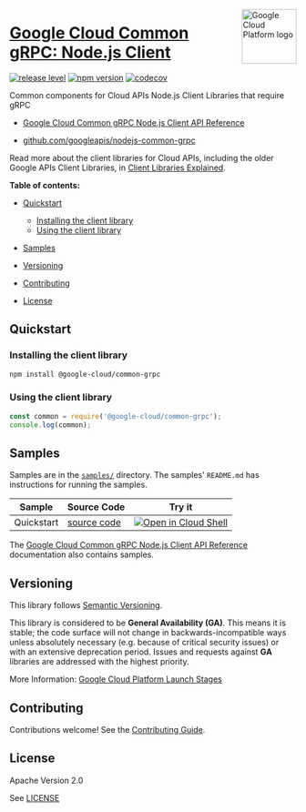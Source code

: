 [//]: # "This README.md file is auto-generated, all changes to this file will be lost."
[//]: # "To regenerate it, use `python -m synthtool`."
<img src="https://avatars2.githubusercontent.com/u/2810941?v=3&s=96" alt="Google Cloud Platform logo" title="Google Cloud Platform" align="right" height="96" width="96"/>

# [Google Cloud Common gRPC: Node.js Client](https://github.com/googleapis/nodejs-common-grpc)

[![release level](https://img.shields.io/badge/release%20level-general%20availability%20%28GA%29-brightgreen.svg?style=flat)](https://cloud.google.com/terms/launch-stages)
[![npm version](https://img.shields.io/npm/v/@google-cloud/common-grpc.svg)](https://www.npmjs.org/package/@google-cloud/common-grpc)
[![codecov](https://img.shields.io/codecov/c/github/googleapis/nodejs-common-grpc/master.svg?style=flat)](https://codecov.io/gh/googleapis/nodejs-common-grpc)




Common components for Cloud APIs Node.js Client Libraries that require gRPC


* [Google Cloud Common gRPC Node.js Client API Reference][client-docs]

* [github.com/googleapis/nodejs-common-grpc](https://github.com/googleapis/nodejs-common-grpc)

Read more about the client libraries for Cloud APIs, including the older
Google APIs Client Libraries, in [Client Libraries Explained][explained].

[explained]: https://cloud.google.com/apis/docs/client-libraries-explained

**Table of contents:**


* [Quickstart](#quickstart)

  * [Installing the client library](#installing-the-client-library)
  * [Using the client library](#using-the-client-library)
* [Samples](#samples)
* [Versioning](#versioning)
* [Contributing](#contributing)
* [License](#license)

## Quickstart

### Installing the client library

```bash
npm install @google-cloud/common-grpc
```


### Using the client library

```javascript
const common = require('@google-cloud/common-grpc');
console.log(common);

```



## Samples

Samples are in the [`samples/`](https://github.com/googleapis/nodejs-common-grpc/tree/master/samples) directory. The samples' `README.md`
has instructions for running the samples.

| Sample                      | Source Code                       | Try it |
| --------------------------- | --------------------------------- | ------ |
| Quickstart | [source code](https://github.com/googleapis/nodejs-common-grpc/blob/master/samples/quickstart.js) | [![Open in Cloud Shell][shell_img]](https://console.cloud.google.com/cloudshell/open?git_repo=https://github.com/googleapis/nodejs-common-grpc&page=editor&open_in_editor=samples/quickstart.js,samples/README.md) |



The [Google Cloud Common gRPC Node.js Client API Reference][client-docs] documentation
also contains samples.

## Versioning

This library follows [Semantic Versioning](http://semver.org/).


This library is considered to be **General Availability (GA)**. This means it
is stable; the code surface will not change in backwards-incompatible ways
unless absolutely necessary (e.g. because of critical security issues) or with
an extensive deprecation period. Issues and requests against **GA** libraries
are addressed with the highest priority.





More Information: [Google Cloud Platform Launch Stages][launch_stages]

[launch_stages]: https://cloud.google.com/terms/launch-stages

## Contributing

Contributions welcome! See the [Contributing Guide](https://github.com/googleapis/nodejs-common-grpc/blob/master/CONTRIBUTING.md).

## License

Apache Version 2.0

See [LICENSE](https://github.com/googleapis/nodejs-common-grpc/blob/master/LICENSE)

[client-docs]: https://googleapis.dev/nodejs/common-grpc/latest#reference

[shell_img]: https://gstatic.com/cloudssh/images/open-btn.png
[projects]: https://console.cloud.google.com/project
[billing]: https://support.google.com/cloud/answer/6293499#enable-billing

[auth]: https://cloud.google.com/docs/authentication/getting-started

<a name="reference"></a>
